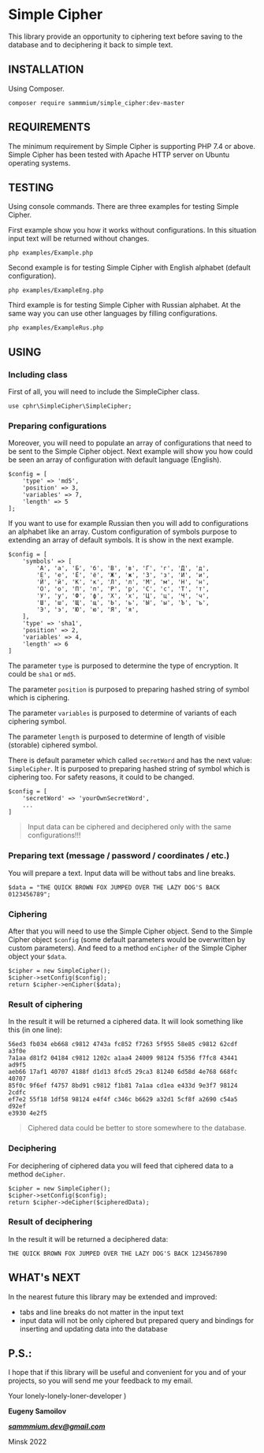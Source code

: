 Simple Cipher
=============

This library provide an opportunity to ciphering text before 
saving to the database and to deciphering it back to simple text.

INSTALLATION
------------

Using Composer.

    composer require sammmium/simple_cipher:dev-master

REQUIREMENTS
------------

The minimum requirement by Simple Cipher is supporting PHP 7.4
or above. Simple Cipher has been tested with Apache HTTP server
on Ubuntu operating systems.

TESTING
-------

Using console commands. There are three examples for testing Simple Cipher.

First example show you how it works without configurations. In 
this situation input text will be returned without changes.

    php examples/Example.php

Second example is for testing Simple Cipher with English alphabet 
(default configuration).

    php examples/ExampleEng.php

Third example is for testing Simple Cipher with Russian alphabet.
At the same way you can use other languages by filling configurations.

    php examples/ExampleRus.php

USING
-----

### Including class
First of all, you will need to include the SimpleCipher class.
    
    use cphr\SimpleCipher\SimpleCipher;

### Preparing configurations
Moreover, you will need to populate an array of configurations 
that need to be sent to the Simple Cipher object. Next example will
show you how could be seen an array of configuration with default
language (English).

    $config = [
        'type' => 'md5',
        'position' => 3,
        'variables' => 7,
        'length' => 5
    ];

If you want to use for example Russian then you will add to configurations
an alphabet like an array. Custom configuration of symbols purpose to 
extending an array of default symbols. It is show in the next example.

    $config = [
        'symbols' => [
            'А', 'а', 'Б', 'б', 'В', 'в', 'Г', 'г', 'Д', 'д',
            'Е', 'е', 'Ё', 'ё', 'Ж', 'ж', 'З', 'з', 'И', 'и',
            'Й', 'й', 'К', 'к', 'Л', 'л', 'М', 'м', 'Н', 'н',
            'О', 'о', 'П', 'п', 'Р', 'р', 'С', 'с', 'Т', 'т',
            'У', 'у', 'Ф', 'ф', 'Х', 'х', 'Ц', 'ц', 'Ч', 'ч',
            'Ш', 'ш', 'Щ', 'щ', 'Ь', 'ь', 'Ы', 'ы', 'Ъ', 'ъ',
            'Э', 'э', 'Ю', 'ю', 'Я', 'я',
        ],
        'type' => 'sha1',
        'position' => 2,
        'variables' => 4,
        'length' => 6
    ]

The parameter `type` is purposed to determine the type of encryption. It
could be `sha1` or `md5`.

The parameter `position` is purposed to preparing hashed string of symbol
which is ciphering.

The parameter `variables` is purposed to determine of variants of each 
ciphering symbol.

The parameter `length` is purposed to determine of length of visible (storable)
ciphered symbol.

There is default parameter which called `secretWord` and has the next value: 
`SimpleCipher`. It is purposed to preparing hashed string of symbol
which is ciphering too. For safety reasons, it could to be changed.
    
    $config = [
        'secretWord' => 'yourOwnSecretWord',
        ...
    ]

> Input data can be ciphered and deciphered only with the same configurations!!!

### Preparing text (message / password / coordinates / etc.)
You will prepare a text. Input data will be without tabs and line breaks.

    $data = "THE QUICK BROWN FOX JUMPED OVER THE LAZY DOG'S BACK 0123456789";

### Ciphering
After that you will need to use the Simple Cipher object. Send to 
the Simple Cipher object `$config` (some default parameters would be 
overwritten by custom parameters). And feed to a method `enCipher` 
of the Simple Cipher object your `$data`.

    $cipher = new SimpleCipher();
    $cipher->setConfig($config);
    return $cipher->enCipher($data);

### Result of ciphering
In the result it will be returned a ciphered data. It will look something like this 
(in one line):

    56ed3 fb034 eb668 c9812 4743a fc852 f7263 5f955 58e85 c9812 62cdf a3f0e 
    7a1aa d81f2 04184 c9812 1202c a1aa4 24009 98124 f5356 f7fc8 43441 ad9f5 
    aeb66 17af1 40707 4188f d1d13 8fcd5 29ca3 81240 6d58d 4e768 668fc 40707 
    85f0c 9f6ef f4757 8bd91 c9812 f1b81 7a1aa cd1ea e433d 9e3f7 98124 2cdfc 
    ef7e2 55f18 1df58 98124 e4f4f c346c b6629 a32d1 5cf8f a2690 c54a5 d92ef 
    e3930 4e2f5

> Ciphered data could be better to store somewhere to the database.

### Deciphering
For deciphering of ciphered data you will feed that ciphered data to a method 
`deCipher`.

    $cipher = new SimpleCipher();
    $cipher->setConfig($config);
    return $cipher->deCipher($cipheredData);

### Result of deciphering
In the result it will be returned a deciphered data:

    THE QUICK BROWN FOX JUMPED OVER THE LAZY DOG'S BACK 1234567890

WHAT's NEXT
-----------

In the nearest future this library may be extended and improved:
* tabs and line breaks do not matter in the input text
* input data will not be only ciphered but prepared query and bindings for 
inserting and updating data into the database

P.S.:
-----
I hope that if this library will be useful and convenient for you and of 
your projects, so you will send me your feedback to my email. 

Your lonely-lonely-loner-developer )

**Eugeny Samoilov** 

***sammmium.dev@gmail.com***

Minsk 2022
